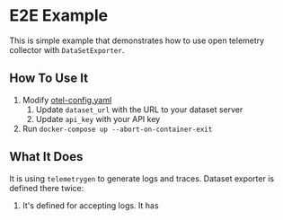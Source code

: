 # E2E Example

This is simple example that demonstrates how to use open telemetry collector with `DataSetExporter`.

## How To Use It

1. Modify [otel-config.yaml](otel-config.yaml)
   1. Update `dataset_url` with the URL to your dataset server
   2. Update `api_key` with your API key
2. Run `docker-compose up --abort-on-container-exit`

## What It Does

It is using `telemetrygen` to generate logs and traces. Dataset exporter is defined there twice:
1. It's defined for accepting logs. It has 